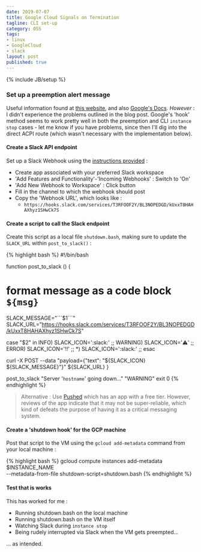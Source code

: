 ```yaml
---
date: 2019-07-07
title: Google Cloud Signals on Termination
tagline: CLI set-up
category: OSS
tags:
- linux
- GoogleCloud
- slack
layout: post
published: true
---
```

{% include JB/setup %}

### Set up a preemption alert message

Useful information found at [this website](https://haggainuchi.com/shutdown.html), and also
[Google's Docs](https://cloud.google.com/compute/docs/shutdownscript).  *However* : I didn't 
experience the problems outlined in the blog post.   Google's
'hook' method seems to work pretty well in both the preemption and CLI `instance stop` cases - 
let me know if you have problems, since then I'll dig into the direct ACPI route (which 
wasn't necessary with the implementation below).

<!--
Slight renaming required, since the VM is running Debian (not Ubuntu) - the 
relevant shutdown chain is triggered via `/etc/acpi/events/powerbtn-acpi-support`  :

{% highlight bash %}
event=button[ /]power
action=/etc/acpi/powerbtn-acpi-support.sh
{% endhighlight %}
!-->

#### Create a Slack API endpoint

Set up a Slack Webhook using the [instructions provided](https://api.slack.com/incoming-webhooks) : 
*  Create app associated with your preferred Slack workspace
*  'Add Features and Functionality'-'Incoming Webhooks' : Switch to 'On'
*  'Add New Webhook to Workspace' : Click button
*  Fill in the channel to which the webhook should post
*  Copy the 'Webhook URL', which looks like : 
   + `https://hooks.slack.com/services/T3RFOOF2Y/BL3NOPEDGD/kUxxT8HAHAXhyz1SHwCk7S`


#### Create a script to call the Slack endpoint

Create this script as a local file `shutdown.bash`, 
making sure to update the `SLACK_URL` within `post_to_slack()` :

{% highlight bash %}
#!/bin/bash

function post_to_slack () {
  # format message as a code block ```${msg}```
  SLACK_MESSAGE="\`\`\`$1\`\`\`"
  SLACK_URL="https://hooks.slack.com/services/T3RFOOF2Y/BL3NOPEDGD/kUxxT8HAHAXhyz1SHwCk7S"
 
  case "$2" in
    INFO)
      SLACK_ICON=':slack:'
      ;;
    WARNING)
      SLACK_ICON=':warning:'
      ;;
    ERROR)
      SLACK_ICON=':bangbang:'
      ;;
    *)
      SLACK_ICON=':slack:'
      ;;
  esac
 
  curl -X POST --data "payload={\"text\": \"${SLACK_ICON} ${SLACK_MESSAGE}\"}" ${SLACK_URL}
}

post_to_slack "Server '`hostname`' going down..." "WARNING"
exit 0
{% endhighlight %}

>   Alternative : Use [Pushed](https://pushed.co/) which has an app with a free tier.  However,
>   reviews of the app indicate that it may not be super-reliable, which kind
>   of defeats the purpose of having it as a critical messaging system.


#### Create a 'shutdown hook' for the GCP machine

Post that script to the VM using the `gcloud add-metadata` command from your local machine :

{% highlight bash %}
gcloud compute instances add-metadata $INSTANCE_NAME \
    --metadata-from-file shutdown-script=shutdown.bash
{% endhighlight %}



#### Test that is works

This has worked for me : 

*  Running shutdown.bash on the local machine
*  Running shutdown.bash on the VM itself
*  Watching Slack during `instance stop`
*  Being rudely interrupted via Slack when the VM gets preempted...

... as intended.

<!--

# Figure out where to fix up colab...

#find /usr -mtime -7

sudo find /etc -mtime -7
more /etc/default/instance_configs.cfg   # Has 
```
[MetadataScripts]
default_shell = /bin/bash
run_dir = 
shutdown = true
startup = true
```
# /etc/default/instance_configs.cfg.template instead and then run
# /usr/bin/google_instance_setup.
# ... https://salsa.debian.org/cloud-team/google-compute-image-packages#metadata-scripts

# https://salsa.debian.org/cloud-team/google-compute-image-packages/blob/master/google_compute_engine_init/systemd/google-shutdown-scripts.service
# /etc/systemd/system/multi-user.target.wants/google-shutdown-scripts.service
# -> ExecStop=/usr/bin/google_metadata_script_runner --script-type shutdown
# -> more /usr/bin/google_metadata_script_runner
# -> load_entry_point('google-compute-engine==2.8.16', 'console_scripts', 'google_metadata_script_runner')()

'''  https://cloud.google.com/compute/docs/startupscript
Specific to Linux virtual machines, Compute Engine will wait for a connection to the metadata server 
before attempting to get information such as a custom startup or shutdown script from the metadata server. 
If the metadata server is not responding or the network is not yet configured, the virtual machine will not finish booting up.
'''

So maybe colab won't be able to do the metadata thing (cannot patch into it's actual metadata server).
Need to see what colab is running (systemd?) for ACPI events...

Hmmm : serveo.net seems to be down.

https://www.tecmint.com/access-linux-server-using-a-jump-host/

!-->